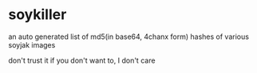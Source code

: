 # soykiller
an auto generated list of md5(in base64, 4chanx form) hashes of various soyjak images

don't trust it if you don't want to, I don't care 
